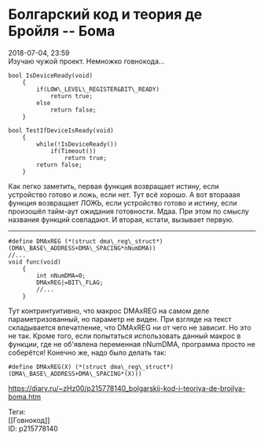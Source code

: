 Болгарский код и теория де Бройля -- Бома
==========================================

   
 2018-07-04, 23:59   
  Изучаю чужой проект. Немножко говнокода...   
   
 
```
bool IsDeviceReady(void)  
	{  
		if(LOW\_LEVEL\_REGISTER&BIT\_READY)  
			return true;  
		else  
			return false;  
	}  
  
bool TestIfDeviceIsReady(void)  
	{  
		while(!IsDeviceReady())  
			if(Timeout())  
				return true;  
		return false;  
	}
```
   
   
 Как легко заметить, первая функция возвращает истину, если устройство готово и ложь, если нет. Тут всё хорошо. А вот вторааая функция возвращает ЛОЖЬ, если устройство готово и истину, если произошёл тайм-аут ожидания готовности. Мдаа. При этом по смыслу названия функций совпадают. И вторая, кстати, вызывает первую.   
   
 ***   
   
 
```
#define DMAxREG (*(struct dma\_reg\_struct*)(DMA\_BASE\_ADDRESS+DMA\_SPACING*nNumDMA))  
//...  
void func(void)  
	{  
		int nNumDMA=0;  
		DMAxREG|=BIT\_FLAG;  
		//...  
	}
```
   
   
 Тут контринтуитивно, что макрос DMAxREG на самом деле параметризованный, но параметр не виден. При взгляде на текст складывается впечатление, что DMAxREG ни от чего не зависит. Но это не так. Кроме того, если попытаться использовать данный макрос в функции, где не об'явлена переменная nNumDMA, программа просто не соберётся! Конечно же, надо было делать так:   
   
 
```
#define DMAxREG(X) (*(struct dma\_reg\_struct*)(DMA\_BASE\_ADDRESS+DMA\_SPACING*(X)))
```
   
    
 <https://diary.ru/~zHz00/p215778140_bolgarskij-kod-i-teoriya-de-brojlya-boma.htm>   
   
 Теги:   
 [[Говнокод]]   
 ID: p215778140